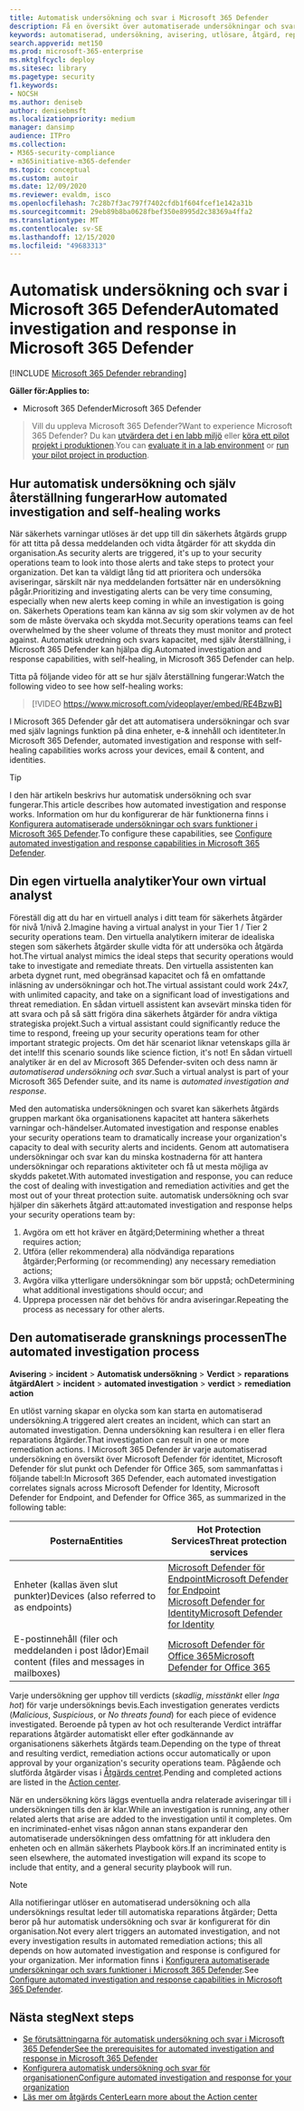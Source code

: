 ```yaml
---
title: Automatisk undersökning och svar i Microsoft 365 Defender
description: Få en översikt över automatiserade undersökningar och svars funktioner, även kallat själv återställning, i Microsoft 365 Defender
keywords: automatiserad, undersökning, avisering, utlösare, åtgärd, reparation, själv återställning
search.appverid: met150
ms.prod: microsoft-365-enterprise
ms.mktglfcycl: deploy
ms.sitesec: library
ms.pagetype: security
f1.keywords:
- NOCSH
ms.author: deniseb
author: denisebmsft
ms.localizationpriority: medium
manager: dansimp
audience: ITPro
ms.collection:
- M365-security-compliance
- m365initiative-m365-defender
ms.topic: conceptual
ms.custom: autoir
ms.date: 12/09/2020
ms.reviewer: evaldm, isco
ms.openlocfilehash: 7c28b7f3ac797f7402cfdb1f604fcef1e142a31b
ms.sourcegitcommit: 29eb89b8ba0628fbef350e8995d2c38369a4ffa2
ms.translationtype: MT
ms.contentlocale: sv-SE
ms.lasthandoff: 12/15/2020
ms.locfileid: "49683313"
---
```

# <a name="automated-investigation-and-response-in-microsoft-365-defender"></a><span data-ttu-id="1b288-104">Automatisk undersökning och svar i Microsoft 365 Defender</span><span class="sxs-lookup"><span data-stu-id="1b288-104">Automated investigation and response in Microsoft 365 Defender</span></span>

[!INCLUDE [Microsoft 365 Defender rebranding](../includes/microsoft-defender.md)]


<span data-ttu-id="1b288-105">**Gäller för:**</span><span class="sxs-lookup"><span data-stu-id="1b288-105">**Applies to:**</span></span>
- <span data-ttu-id="1b288-106">Microsoft 365 Defender</span><span class="sxs-lookup"><span data-stu-id="1b288-106">Microsoft 365 Defender</span></span>

> <span data-ttu-id="1b288-107">Vill du uppleva Microsoft 365 Defender?</span><span class="sxs-lookup"><span data-stu-id="1b288-107">Want to experience Microsoft 365 Defender?</span></span> <span data-ttu-id="1b288-108">Du kan [utvärdera det i en labb miljö](https://aka.ms/mtp-trial-lab) eller [köra ett pilot projekt i produktionen](https://aka.ms/m365d-pilotplaybook).</span><span class="sxs-lookup"><span data-stu-id="1b288-108">You can [evaluate it in a lab environment](https://aka.ms/mtp-trial-lab) or [run your pilot project in production](https://aka.ms/m365d-pilotplaybook).</span></span>
>

## <a name="how-automated-investigation-and-self-healing-works"></a><span data-ttu-id="1b288-109">Hur automatisk undersökning och själv återställning fungerar</span><span class="sxs-lookup"><span data-stu-id="1b288-109">How automated investigation and self-healing works</span></span>

<span data-ttu-id="1b288-110">När säkerhets varningar utlöses är det upp till din säkerhets åtgärds grupp för att titta på dessa meddelanden och vidta åtgärder för att skydda din organisation.</span><span class="sxs-lookup"><span data-stu-id="1b288-110">As security alerts are triggered, it's up to your security operations team to look into those alerts and take steps to protect your organization.</span></span> <span data-ttu-id="1b288-111">Det kan ta väldigt lång tid att prioritera och undersöka aviseringar, särskilt när nya meddelanden fortsätter när en undersökning pågår.</span><span class="sxs-lookup"><span data-stu-id="1b288-111">Prioritizing and investigating alerts can be very time consuming, especially when new alerts keep coming in while an investigation is going on.</span></span> <span data-ttu-id="1b288-112">Säkerhets Operations team kan känna av sig som skir volymen av de hot som de måste övervaka och skydda mot.</span><span class="sxs-lookup"><span data-stu-id="1b288-112">Security operations teams can feel overwhelmed by the sheer volume of threats they must monitor and protect against.</span></span> <span data-ttu-id="1b288-113">Automatisk utredning och svars kapacitet, med själv återställning, i Microsoft 365 Defender kan hjälpa dig.</span><span class="sxs-lookup"><span data-stu-id="1b288-113">Automated investigation and response capabilities, with self-healing, in Microsoft 365 Defender can help.</span></span>

<span data-ttu-id="1b288-114">Titta på följande video för att se hur själv återställning fungerar:</span><span class="sxs-lookup"><span data-stu-id="1b288-114">Watch the following video to see how self-healing works:</span></span>

> [!VIDEO https://www.microsoft.com/videoplayer/embed/RE4BzwB]

<span data-ttu-id="1b288-115">I Microsoft 365 Defender går det att automatisera undersökningar och svar med själv lagnings funktion på dina enheter, e-& innehåll och identiteter.</span><span class="sxs-lookup"><span data-stu-id="1b288-115">In Microsoft 365 Defender, automated investigation and response with self-healing capabilities works across your devices, email & content, and identities.</span></span>
 
> [!TIP]
> <span data-ttu-id="1b288-116">I den här artikeln beskrivs hur automatisk undersökning och svar fungerar.</span><span class="sxs-lookup"><span data-stu-id="1b288-116">This article describes how automated investigation and response works.</span></span> <span data-ttu-id="1b288-117">Information om hur du konfigurerar de här funktionerna finns i [Konfigurera automatiserade undersökningar och svars funktioner i Microsoft 365 Defender](mtp-configure-auto-investigation-response.md).</span><span class="sxs-lookup"><span data-stu-id="1b288-117">To configure these capabilities, see [Configure automated investigation and response capabilities in Microsoft 365 Defender](mtp-configure-auto-investigation-response.md).</span></span>

## <a name="your-own-virtual-analyst"></a><span data-ttu-id="1b288-118">Din egen virtuella analytiker</span><span class="sxs-lookup"><span data-stu-id="1b288-118">Your own virtual analyst</span></span>

<span data-ttu-id="1b288-119">Föreställ dig att du har en virtuell analys i ditt team för säkerhets åtgärder för nivå 1/nivå 2.</span><span class="sxs-lookup"><span data-stu-id="1b288-119">Imagine having a virtual analyst in your Tier 1 / Tier 2 security operations team.</span></span> <span data-ttu-id="1b288-120">Den virtuella analytikern imiterar de idealiska stegen som säkerhets åtgärder skulle vidta för att undersöka och åtgärda hot.</span><span class="sxs-lookup"><span data-stu-id="1b288-120">The virtual analyst mimics the ideal steps that security operations would take to investigate and remediate threats.</span></span> <span data-ttu-id="1b288-121">Den virtuella assistenten kan arbeta dygnet runt, med obegränsad kapacitet och få en omfattande inläsning av undersökningar och hot.</span><span class="sxs-lookup"><span data-stu-id="1b288-121">The virtual assistant could work 24x7, with unlimited capacity, and take on a significant load of investigations and threat remediation.</span></span> <span data-ttu-id="1b288-122">En sådan virtuell assistent kan avsevärt minska tiden för att svara och på så sätt frigöra dina säkerhets åtgärder för andra viktiga strategiska projekt.</span><span class="sxs-lookup"><span data-stu-id="1b288-122">Such a virtual assistant could significantly reduce the time to respond, freeing up your security operations team for other important strategic projects.</span></span> <span data-ttu-id="1b288-123">Om det här scenariot liknar vetenskaps gilla är det inte!</span><span class="sxs-lookup"><span data-stu-id="1b288-123">If this scenario sounds like science fiction, it's not!</span></span> <span data-ttu-id="1b288-124">En sådan virtuell analytiker är en del av Microsoft 365 Defender-sviten och dess namn är *automatiserad undersökning och svar*.</span><span class="sxs-lookup"><span data-stu-id="1b288-124">Such a virtual analyst is part of your Microsoft 365 Defender suite, and its name is *automated investigation and response*.</span></span>

<span data-ttu-id="1b288-125">Med den automatiska undersökningen och svaret kan säkerhets åtgärds gruppen markant öka organisationens kapacitet att hantera säkerhets varningar och-händelser.</span><span class="sxs-lookup"><span data-stu-id="1b288-125">Automated investigation and response enables your security operations team to dramatically increase your organization's capacity to deal with security alerts and incidents.</span></span> <span data-ttu-id="1b288-126">Genom att automatisera undersökningar och svar kan du minska kostnaderna för att hantera undersökningar och reparations aktiviteter och få ut mesta möjliga av skydds paketet.</span><span class="sxs-lookup"><span data-stu-id="1b288-126">With automated investigation and response, you can reduce the cost of dealing with investigation and remediation activities and get the most out of your threat protection suite.</span></span> <span data-ttu-id="1b288-127">automatisk undersökning och svar hjälper din säkerhets åtgärd att:</span><span class="sxs-lookup"><span data-stu-id="1b288-127">automated investigation and response helps your security operations team by:</span></span>

1. <span data-ttu-id="1b288-128">Avgöra om ett hot kräver en åtgärd;</span><span class="sxs-lookup"><span data-stu-id="1b288-128">Determining whether a threat requires action;</span></span>
2. <span data-ttu-id="1b288-129">Utföra (eller rekommendera) alla nödvändiga reparations åtgärder;</span><span class="sxs-lookup"><span data-stu-id="1b288-129">Performing (or recommending) any necessary remediation actions;</span></span>
3. <span data-ttu-id="1b288-130">Avgöra vilka ytterligare undersökningar som bör uppstå; och</span><span class="sxs-lookup"><span data-stu-id="1b288-130">Determining what additional investigations should occur; and</span></span>
4. <span data-ttu-id="1b288-131">Upprepa processen när det behövs för andra aviseringar.</span><span class="sxs-lookup"><span data-stu-id="1b288-131">Repeating the process as necessary for other alerts.</span></span>

## <a name="the-automated-investigation-process"></a><span data-ttu-id="1b288-132">Den automatiserade gransknings processen</span><span class="sxs-lookup"><span data-stu-id="1b288-132">The automated investigation process</span></span>

<span data-ttu-id="1b288-133">**Avisering**  >  **incident**  >  **Automatisk undersökning**  >  **Verdict**  >  **reparations åtgärd**</span><span class="sxs-lookup"><span data-stu-id="1b288-133">**Alert** > **incident** > **automated investigation** > **verdict** > **remediation action**</span></span>

<span data-ttu-id="1b288-134">En utlöst varning skapar en olycka som kan starta en automatiserad undersökning.</span><span class="sxs-lookup"><span data-stu-id="1b288-134">A triggered alert creates an incident, which can start an automated investigation.</span></span> <span data-ttu-id="1b288-135">Denna undersökning kan resultera i en eller flera reparations åtgärder.</span><span class="sxs-lookup"><span data-stu-id="1b288-135">That investigation can result in one or more remediation actions.</span></span> <span data-ttu-id="1b288-136">I Microsoft 365 Defender är varje automatiserad undersökning en översikt över Microsoft Defender för identitet, Microsoft Defender för slut punkt och Defender för Office 365, som sammanfattas i följande tabell:</span><span class="sxs-lookup"><span data-stu-id="1b288-136">In Microsoft 365 Defender, each automated investigation correlates signals across Microsoft Defender for Identity, Microsoft Defender for Endpoint, and Defender for Office 365, as summarized in the following table:</span></span> 

|<span data-ttu-id="1b288-137">Posterna</span><span class="sxs-lookup"><span data-stu-id="1b288-137">Entities</span></span> |<span data-ttu-id="1b288-138">Hot Protection Services</span><span class="sxs-lookup"><span data-stu-id="1b288-138">Threat protection services</span></span>  |
|---------|---------|
|<span data-ttu-id="1b288-139">Enheter (kallas även slut punkter)</span><span class="sxs-lookup"><span data-stu-id="1b288-139">Devices (also referred to as endpoints)</span></span>     |[<span data-ttu-id="1b288-140">Microsoft Defender för Endpoint</span><span class="sxs-lookup"><span data-stu-id="1b288-140">Microsoft Defender for Endpoint</span></span>](https://docs.microsoft.com/windows/security/threat-protection/microsoft-defender-atp/automated-investigations)<br/>[<span data-ttu-id="1b288-141">Microsoft Defender for Identity</span><span class="sxs-lookup"><span data-stu-id="1b288-141">Microsoft Defender for Identity</span></span>](https://docs.microsoft.com/azure-advanced-threat-protection/what-is-atp) |      
|<span data-ttu-id="1b288-142">E-postinnehåll (filer och meddelanden i post lådor)</span><span class="sxs-lookup"><span data-stu-id="1b288-142">Email content (files and messages in mailboxes)</span></span>     |[<span data-ttu-id="1b288-143">Microsoft Defender för Office 365</span><span class="sxs-lookup"><span data-stu-id="1b288-143">Microsoft Defender for Office 365</span></span>](https://docs.microsoft.com/microsoft-365/security/office-365-security/office-365-atp)         |

<span data-ttu-id="1b288-144">Varje undersökning ger upphov till verdicts (*skadlig*, *misstänkt* eller *Inga hot*) för varje undersöknings bevis.</span><span class="sxs-lookup"><span data-stu-id="1b288-144">Each investigation generates verdicts (*Malicious*, *Suspicious*, or *No threats found*) for each piece of evidence investigated.</span></span> <span data-ttu-id="1b288-145">Beroende på typen av hot och resulterande Verdict inträffar reparations åtgärder automatiskt eller efter godkännande av organisationens säkerhets åtgärds team.</span><span class="sxs-lookup"><span data-stu-id="1b288-145">Depending on the type of threat and resulting verdict, remediation actions occur automatically or upon approval by your organization's security operations team.</span></span> <span data-ttu-id="1b288-146">Pågående och slutförda åtgärder visas i [Åtgärds centret](mtp-action-center.md).</span><span class="sxs-lookup"><span data-stu-id="1b288-146">Pending and completed actions are listed in the [Action center](mtp-action-center.md).</span></span>

<span data-ttu-id="1b288-147">När en undersökning körs läggs eventuella andra relaterade aviseringar till i undersökningen tills den är klar.</span><span class="sxs-lookup"><span data-stu-id="1b288-147">While an investigation is running, any other related alerts that arise are added to the investigation until it completes.</span></span> <span data-ttu-id="1b288-148">Om en incriminated-enhet visas någon annan stans expanderar den automatiserade undersökningen dess omfattning för att inkludera den enheten och en allmän säkerhets Playbook körs.</span><span class="sxs-lookup"><span data-stu-id="1b288-148">If an incriminated entity is seen elsewhere, the automated investigation will expand its scope to include that entity, and a general security playbook will run.</span></span> 

> [!NOTE]
> <span data-ttu-id="1b288-149">Alla notifieringar utlöser en automatiserad undersökning och alla undersöknings resultat leder till automatiska reparations åtgärder; Detta beror på hur automatisk undersökning och svar är konfigurerat för din organisation.</span><span class="sxs-lookup"><span data-stu-id="1b288-149">Not every alert triggers an automated investigation, and not every investigation results in automated remediation actions; this all depends on how automated investigation and response is configured for your organization.</span></span> <span data-ttu-id="1b288-150">Mer information finns i [Konfigurera automatiserade undersökningar och svars funktioner i Microsoft 365 Defender](mtp-configure-auto-investigation-response.md).</span><span class="sxs-lookup"><span data-stu-id="1b288-150">See [Configure automated investigation and response capabilities in Microsoft 365 Defender](mtp-configure-auto-investigation-response.md).</span></span>


## <a name="next-steps"></a><span data-ttu-id="1b288-151">Nästa steg</span><span class="sxs-lookup"><span data-stu-id="1b288-151">Next steps</span></span>

- [<span data-ttu-id="1b288-152">Se förutsättningarna för automatisk undersökning och svar i Microsoft 365 Defender</span><span class="sxs-lookup"><span data-stu-id="1b288-152">See the prerequisites for automated investigation and response in Microsoft 365 Defender</span></span>](mtp-configure-auto-investigation-response.md#prerequisites-for-automated-investigation-and-response-in-microsoft-365-defender)
- [<span data-ttu-id="1b288-153">Konfigurera automatisk undersökning och svar för organisationen</span><span class="sxs-lookup"><span data-stu-id="1b288-153">Configure automated investigation and response for your organization</span></span>](mtp-configure-auto-investigation-response.md)
- [<span data-ttu-id="1b288-154">Läs mer om åtgärds Center</span><span class="sxs-lookup"><span data-stu-id="1b288-154">Learn more about the Action center</span></span>](mtp-action-center.md)
